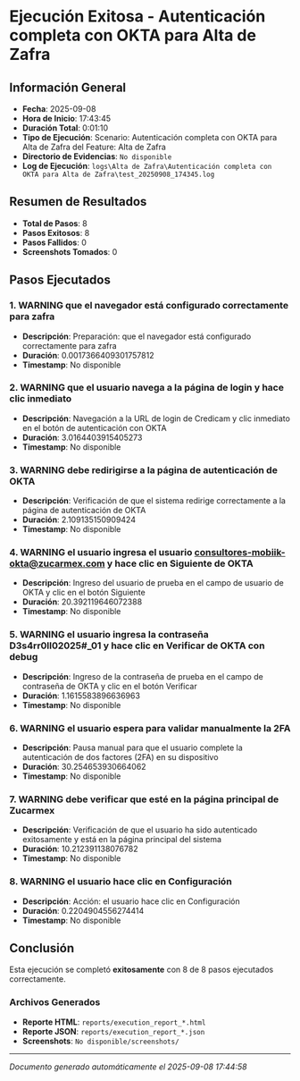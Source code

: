 # Ejecución Exitosa - Autenticación completa con OKTA para Alta de Zafra

## Información General

- **Fecha**: 2025-09-08
- **Hora de Inicio**: 17:43:45
- **Duración Total**: 0:01:10
- **Tipo de Ejecución**: Scenario: Autenticación completa con OKTA para Alta de Zafra del Feature: Alta de Zafra
- **Directorio de Evidencias**: `No disponible`
- **Log de Ejecución**: `logs\Alta de Zafra\Autenticación completa con OKTA para Alta de Zafra\test_20250908_174345.log`

## Resumen de Resultados

- **Total de Pasos**: 8
- **Pasos Exitosos**: 8
- **Pasos Fallidos**: 0
- **Screenshots Tomados**: 0

## Pasos Ejecutados

### 1. WARNING que el navegador está configurado correctamente para zafra

- **Descripción**: Preparación: que el navegador está configurado correctamente para zafra
- **Duración**: 0.0017366409301757812
- **Timestamp**: No disponible

### 2. WARNING que el usuario navega a la página de login y hace clic inmediato

- **Descripción**: Navegación a la URL de login de Credicam y clic inmediato en el botón de autenticación con OKTA
- **Duración**: 3.0164403915405273
- **Timestamp**: No disponible

### 3. WARNING debe redirigirse a la página de autenticación de OKTA

- **Descripción**: Verificación de que el sistema redirige correctamente a la página de autenticación de OKTA
- **Duración**: 2.109135150909424
- **Timestamp**: No disponible

### 4. WARNING el usuario ingresa el usuario consultores-mobiik-okta@zucarmex.com y hace clic en Siguiente de OKTA

- **Descripción**: Ingreso del usuario de prueba en el campo de usuario de OKTA y clic en el botón Siguiente
- **Duración**: 20.392119646072388
- **Timestamp**: No disponible

### 5. WARNING el usuario ingresa la contraseña D3s4rr0ll02025#_01 y hace clic en Verificar de OKTA con debug

- **Descripción**: Ingreso de la contraseña de prueba en el campo de contraseña de OKTA y clic en el botón Verificar
- **Duración**: 1.1615583896636963
- **Timestamp**: No disponible

### 6. WARNING el usuario espera para validar manualmente la 2FA

- **Descripción**: Pausa manual para que el usuario complete la autenticación de dos factores (2FA) en su dispositivo
- **Duración**: 30.254653930664062
- **Timestamp**: No disponible

### 7. WARNING debe verificar que esté en la página principal de Zucarmex

- **Descripción**: Verificación de que el usuario ha sido autenticado exitosamente y está en la página principal del sistema
- **Duración**: 10.212391138076782
- **Timestamp**: No disponible

### 8. WARNING el usuario hace clic en Configuración

- **Descripción**: Acción: el usuario hace clic en Configuración
- **Duración**: 0.2204904556274414
- **Timestamp**: No disponible

## Conclusión

Esta ejecución se completó **exitosamente** con 8 de 8 pasos ejecutados correctamente.

### Archivos Generados

- **Reporte HTML**: `reports/execution_report_*.html`
- **Reporte JSON**: `reports/execution_report_*.json`
- **Screenshots**: `No disponible/screenshots/`

---
*Documento generado automáticamente el 2025-09-08 17:44:58*
